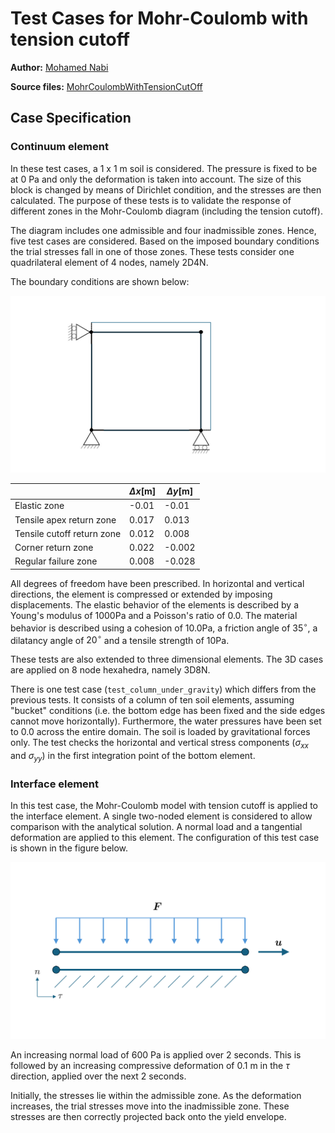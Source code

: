 # Test Cases for Mohr-Coulomb with tension cutoff

**Author:** [Mohamed Nabi](https://github.com/mnabideltares)

**Source files:** [MohrCoulombWithTensionCutOff](https://github.com/KratosMultiphysics/Kratos/tree/master/applications/GeoMechanicsApplication/tests/test_mohr_coulomb_with_tension_cutoff)

## Case Specification
### Continuum element
In these test cases, a 1 x 1 m soil is considered. The pressure is fixed to be at 0 Pa and only the deformation is taken into account. The size of this block is changed by means of Dirichlet condition, and the stresses are then calculated. The purpose of these tests is to validate the response of different zones in the Mohr-Coulomb diagram (including the tension cutoff). 

The diagram includes one admissible and four inadmissible zones. Hence, five test cases are considered. Based on the imposed boundary conditions the trial stresses fall in one of those zones. These tests consider one quadrilateral element of 4 nodes, namely 2D4N.

The boundary conditions are shown below:

<img src="mesh_structure.svg" width="600">

||$\Delta x \mathrm{[m]}$|$\Delta y\mathrm{[m]}$|
|--------------------------|-----|------|
|Elastic zone              |-0.01|-0.01 |
|Tensile apex return zone  |0.017|0.013 |
|Tensile cutoff return zone|0.012|0.008 |
|Corner return zone        |0.022|-0.002|
|Regular failure zone      |0.008|-0.028|

All degrees of freedom have been prescribed. In horizontal and vertical directions, the element is compressed or extended by imposing displacements. The elastic behavior of the elements is described by a Young's modulus of $`1000 \mathrm{Pa}`$ and a Poisson's ratio of $`0.0`$. The material behavior is described using a cohesion of $`10.0 \mathrm{Pa}`$, a friction angle of $`35^{\circ}`$, a dilatancy angle of $`20^{\circ}`$ and a tensile strength of $`10 \mathrm{Pa}`$.

These tests are also extended to three dimensional elements. The 3D cases are applied on 8 node hexahedra, namely 3D8N.

There is one test case (`test_column_under_gravity`) which differs from the previous tests.  It consists of a column of ten soil elements, assuming "bucket" conditions (i.e. the bottom edge has been fixed and the side edges cannot move horizontally).  Furthermore, the water pressures have been set to 0.0 across the entire domain.  The soil is loaded by gravitational forces only.  The test checks the horizontal and vertical stress components ($`\sigma_{xx}`$ and $`\sigma_{yy}`$) in the first integration point of the bottom element.

### Interface element
In this test case, the Mohr-Coulomb model with tension cutoff is applied to the interface element. A single two-noded element is considered to allow comparison with the analytical solution. A normal load and a tangential deformation are applied to this element. The configuration of this test case is shown in the figure below.

<img src="interface_element.svg" width="600">

An increasing normal load of 600 Pa is applied over 2 seconds. This is followed by an increasing compressive deformation of 0.1 m in the $\tau$ direction, applied over the next 2 seconds.

Initially, the stresses lie within the admissible zone. As the deformation increases, the trial stresses move into the inadmissible zone. These stresses are then correctly projected back onto the yield envelope.
